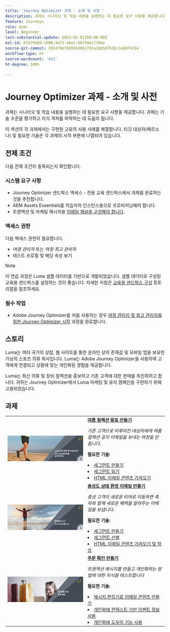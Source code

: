 ```yaml
---
title: 'Journey Optimizer 과제 - 소개 및 사전 '
description: 과제는 시나리오 및 학습 내용을 실행하는 데 필요한 요구 사항을 제공합니다. 각 과제마다 다른 사용 사례를 다루며, 학습자는 이를 구현해야 합니다.
feature: Journeys
role: User
level: Beginner
last-substantial-update: 2023-02-01T00:00:00Z
exl-id: 87a79560-c098-4e72-abec-6b750ec730ee
source-git-commit: 201470e35095b38617d1a1bb5d7b16c1e60f431e
workflow-type: ht
source-wordcount: '411'
ht-degree: 100%

---
```


# Journey Optimizer 과제 - 소개 및 사전 

과제는 시나리오 및 학습 내용을 실행하는 데 필요한 요구 사항을 제공합니다. 과제는 기술 수준을 평가하고 지식 격차를 파악하는 데 도움이 됩니다.

이 섹션의 각 과제에서는 구현한 고유의 사용 사례를 해결합니다. 타깃 대상자(페르소나) 및 필요한 기술은 각 과제의 시작 부분에 나열되어 있습니다.

## 전제 조건

다음 전제 조건이 충족되는지 확인합니다.

### 시스템 요구 사항

* Journey Optimizer 샌드박스 액세스 - 전용 교육 샌드박스에서 과제를 완료하는 것을 추천합니다.
* AEM Assets Essentials를 학습자의 인스턴스용으로 프로비저닝해야 합니다.
* 트랜잭션 및 마케팅 메시지용 [이메일 채널을 구성해야 합니다](https://experienceleague.adobe.com/docs/journey-optimizer/using/configuration/channel-surfaces.html?lang=ko).

### 액세스 권한

다음 액세스 권한이 필요합니다.

* *여정 관리자* 또는 *여정 최고 관리자*
* 테스트 프로필 및 해당 속성 보기

>[!NOTE]
> 이 연습 과정은 Luma 샘플 데이터를 기반으로 개발되었습니다. 샘플 데이터로 구성된 교육용 샌드박스를 설정하는 것이 좋습니다. 자세한 지침은 [교육용 샌드박스 구성](/help/tutorial-configure-a-training-sandbox/introduction-and-prerequisites.md) 튜토리얼을 참조하세요.

### 필수 작업

* Adobe Journey Optimizer를 처음 사용하는 경우 [여정 관리자 및 최고 관리자를 위한 Journey Optimizer 시작](https://experienceleague.adobe.com/docs/courses/using/journeyoptimizer-u-1-2022-1-1-0.html?lang=ko) 과정을 완료합니다.

## 스토리

Luma는 여러 국가의 상점, 웹 사이트를 통한 온라인 상의 존재감 및 모바일 앱을 보유한 가상의 스포츠 의류 회사입니다. Luma는 Adobe Journey Optimizer을 사용하여 고객에게 연결되고 상황에 맞는 개인화된 경험을 제공합니다.

Luma는 최신 의류 및 장비 컬렉션을 홍보하고 기존 고객에 대한 판매를 촉진하려고 합니다. 귀하는 Journey Optimizer에서 Luma 마케팅 및 유지 캠페인을 구현하기 위해 고용되었습니다.

## 과제

<table>
<tr>
<td>
 <div>
      <a href="summer-collection-announcement-challenge.md">
        <img alt="여름 컬렉션 발표용 이미지" src="./assets/email-assets/luma-transactional-onboarding-3.png"/>
      </a>
      </div>
  </td>
  <td>
   <strong><a href="summer-collection-announcement-challenge.md">여름 컬렉션 발표 만들기 </strong>
 </a>
      <p>
      <em>기존 고객으로 이루어진 대상자에게 여름 컬렉션 공지 이메일을 보내는 여정을 만듭니다. </em>
      <p>
      <b>필요한 기술:</b>
      <li><a href="https://experienceleague.adobe.com/docs/journey-optimizer-learn/tutorials/profiles-segments-subscriptions/create-segments.html?lang=ko"> 세그먼트 만들기</li>
      <li><a href="https://experienceleague.adobe.com/docs/journey-optimizer-learn/tutorials/journeys/use-case-read-segment.html?lang=ko">세그먼트 읽기</li>
       <li><a href="https://experienceleague.adobe.com/docs/journey-optimizer-learn/tutorials/email-channel/import-and-author-html-email-content.html?lang=ko">HTML 이메일 콘텐츠 가져오기</li>
  </td>
  </tr>
   <tr>
    <td>
    <div>
    <a>
      <img alt="환영합니다." src="./assets/email-assets/luma-transactional-onboarding-1.png"/>
    </a>
    </div>
    <td>
    <div >
      <a>
    <strong><a href="loyalty-status-welcome-email-challenge.md">충성도 상태 환영 이메일 만들기 </strong>
    </a>
    </div>
    <p>
    <em>충성 고객이 새로운 티어로 이동하면 축하와 함께 새로운 혜택을 알려주는 이메일을 보냅니다.</em>
    <p>
    <b>필요한 기술:</b>
      <li><a href="https://experienceleague.adobe.com/docs/journey-optimizer-learn/tutorials/profiles-segments-subscriptions/create-segments.html?lang=ko"> 세그먼트 만들기</li>
      <li><a href="https://experienceleague.adobe.com/docs/journey-optimizer-learn/tutorials/journeys/use-case-read-segment-qualification.html?lang=ko">세그먼트 선별</li>
      <li><a href="https://experienceleague.adobe.com/docs/journey-optimizer-learn/tutorials/email-channel/import-and-author-html-email-content.html?lang=ko">HTML 이메일 콘텐츠 가져오기 및 작성</li>
  </td>
  </tr>
  <tr>
  <td>
  <div>
    <a href="order-confirmation-challenge.md">
      <img alt="Luma 이메일" src="./assets/email-assets/luma-transactional-order-confirmation.png"/>
    </a>
  </td>
  <td>
      <a href="order-confirmation-challenge.md">
 <strong><a href="order-confirmation-challenge.md">주문 확인 만들기</strong>
 </a>
    <div>
    <p>
    <em>트랜잭션 메시지를 만들고 개인화하는 방법에 대한 지식을 테스트합니다
 </em>
    <p>
    <b>필요한 기술:</b>
      <li><a href="https://experienceleague.adobe.com/docs/journey-optimizer-learn/tutorials/email-channel/create-content-with-the-email-designer.html?lang=ko"> 메시지 편집기로 이메일 콘텐츠 만들기</li>
      <li><a href="https://experienceleague.adobe.com/docs/journey-optimizer-learn/tutorials/personalize-content/use-contextual-event-information-for-personalization.html?lang=ko">개인화에 컨텍스트 기반 이벤트 정보 사용</li>
      <li><a href="https://experienceleague.adobe.com/docs/journey-optimizer-learn/tutorials/personalize-content/use-helper-functions-for-personalization.html?lang=ko">개인화에 도우미 기능 사용</li>
  </td>
</table>
